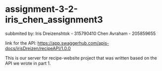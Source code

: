 # assignment-3-2-iris_chen_assignment3

subbmited by: 
Iris Dreizenshtok - 315790410
Chen Avraham - 205859655

link for the API: https://app.swaggerhub.com/apis-docs/irisDreizen/recipeAPI/1.0.0

This is our server for recipe-website project that was written based on the API we wrote in part 1.



